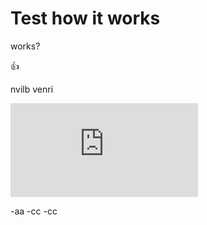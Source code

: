 # Test how it works

works?

:+1:

nvilb
venri

![](https://latex.codecogs.com/svg.latex?%5Cfrac%7Ba%7D%7Bb%20&plus;%203%7D)

-aa
-cc
-cc
